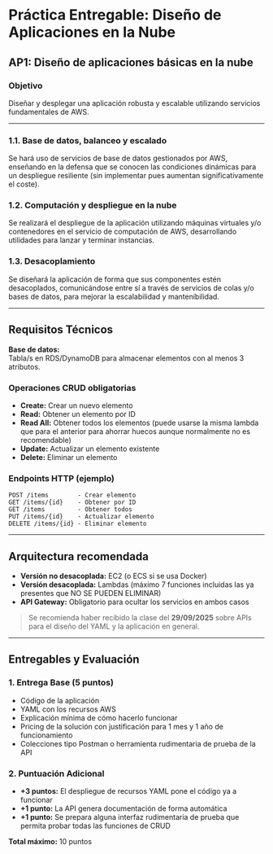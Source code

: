 # Práctica Entregable: Diseño de Aplicaciones en la Nube

## AP1: Diseño de aplicaciones básicas en la nube

### Objetivo
Diseñar y desplegar una aplicación robusta y escalable utilizando servicios fundamentales de AWS.

---

### 1.1. Base de datos, balanceo y escalado
Se hará uso de servicios de base de datos gestionados por AWS, enseñando en la defensa que se conocen las condiciones dinámicas para un despliegue resiliente (sin implementar pues aumentan significativamente el coste).

### 1.2. Computación y despliegue en la nube
Se realizará el despliegue de la aplicación utilizando máquinas virtuales y/o contenedores en el servicio de computación de AWS, desarrollando utilidades para lanzar y terminar instancias.

### 1.3. Desacoplamiento
Se diseñará la aplicación de forma que sus componentes estén desacoplados, comunicándose entre sí a través de servicios de colas y/o bases de datos, para mejorar la escalabilidad y mantenibilidad.

---

## Requisitos Técnicos

**Base de datos:**  
Tabla/s en RDS/DynamoDB para almacenar elementos con al menos 3 atributos.

### Operaciones CRUD obligatorias
- **Create:** Crear un nuevo elemento  
- **Read:** Obtener un elemento por ID  
- **Read All:** Obtener todos los elementos (puede usarse la misma lambda que para el anterior para ahorrar huecos aunque normalmente no es recomendable)  
- **Update:** Actualizar un elemento existente  
- **Delete:** Eliminar un elemento

### Endpoints HTTP (ejemplo)
```
POST /items        - Crear elemento
GET /items/{id}    - Obtener por ID
GET /items         - Obtener todos
PUT /items/{id}    - Actualizar elemento
DELETE /items/{id} - Eliminar elemento
```

---

## Arquitectura recomendada
- **Versión no desacoplada:** EC2 (o ECS si se usa Docker)  
- **Versión desacoplada:** Lambdas (máximo 7 funciones incluidas las ya presentes que NO SE PUEDEN ELIMINAR)  
- **API Gateway:** Obligatorio para ocultar los servicios en ambos casos  

> Se recomienda haber recibido la clase del **29/09/2025** sobre APIs para el diseño del YAML y la aplicación en general.

---

## Entregables y Evaluación

### 1. Entrega Base (5 puntos)
- Código de la aplicación  
- YAML con los recursos AWS  
- Explicación mínima de cómo hacerlo funcionar  
- Pricing de la solución con justificación para 1 mes y 1 año de funcionamiento  
- Colecciones tipo Postman o herramienta rudimentaria de prueba de la API  

### 2. Puntuación Adicional
- **+3 puntos:** El despliegue de recursos YAML pone el código ya a funcionar  
- **+1 punto:** La API genera documentación de forma automática  
- **+1 punto:** Se prepara alguna interfaz rudimentaria de prueba que permita probar todas las funciones de CRUD  

**Total máximo:** 10 puntos
